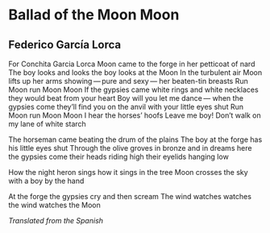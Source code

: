 # Ballad of the Moon Moon
## Federico García Lorca
For Conchita Garcia Lorca
Moon came to the forge
in her petticoat of nard
The boy looks and looks
the boy looks at the Moon
In the turbulent air
Moon lifts up her arms
showing — pure and sexy —
her beaten-tin breasts
Run Moon run Moon Moon
If the gypsies came
white rings and white necklaces
they would beat from your heart
Boy will you let me dance —
when the gypsies come
they’ll find you on the anvil
with your little eyes shut
Run Moon run Moon Moon
I hear the horses’ hoofs
Leave me boy! Don’t walk
on my lane of white starch

The horseman came beating
the drum of the plains
The boy at the forge
has his little eyes shut
Through the olive groves
in bronze and in dreams
here the gypsies come
their heads riding high
their eyelids hanging low

How the night heron sings
how it sings in the tree
Moon crosses the sky
with a boy by the hand

At the forge the gypsies
cry and then scream
The wind watches watches
the wind watches the Moon

_Translated from the Spanish_